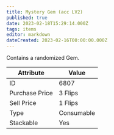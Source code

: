 ```yaml
---
title: Mystery Gem (acc LV2)
published: true
date: 2023-02-18T15:29:14.000Z
tags: items
editor: markdown
dateCreated: 2023-02-16T00:00:00.000Z
---
```


Contains a randomized Gem.

|Attribute|Value|
|-|-|
|ID|6807|
|Purchase Price|3 Flips|
|Sell Price|1 Flips|
|Type|Consumable|
|Stackable|Yes|

